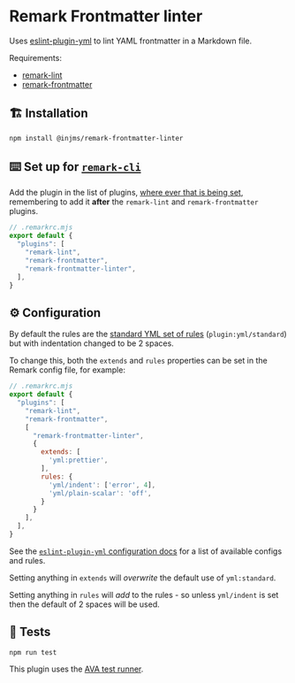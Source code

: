 # Remark Frontmatter linter

Uses [eslint-plugin-yml] to lint YAML frontmatter in a Markdown file.

Requirements:

* [remark-lint]
* [remark-frontmatter]

## 🏗️ Installation

```bash
npm install @injms/remark-frontmatter-linter
```

<!-- ## 🛠️ Set up -->

<!-- ...TODO -->

## ⌨️ Set up for [`remark-cli`][remark-cli]

Add the plugin in the list of plugins, [where ever that is being set][example-config-files], remembering to add it **after** the `remark-lint` and `remark-frontmatter` plugins.

```javascript
// .remarkrc.mjs
export default {
  "plugins": [
    "remark-lint",
    "remark-frontmatter",
    "remark-frontmatter-linter",
  ],
}
```

## ⚙️ Configuration

By default the rules are the [standard YML set of rules][standard-yml-rules] (`plugin:yml/standard`) but with indentation changed to be 2 spaces.

To change this, both the `extends` and `rules` properties can be set in the Remark config file, for example:

```javascript
// .remarkrc.mjs
export default {
  "plugins": [
    "remark-lint",
    "remark-frontmatter",
    [
      "remark-frontmatter-linter",
      {
        extends: [
          'yml:prettier',
        ],
        rules: {
          'yml/indent': ['error', 4],
          'yml/plain-scalar': 'off',
        }
      }
    ],
  ],
}
```

See the [`eslint-plugin-yml` configuration docs][eslint-plugin-yml-config-docs] for a list of available configs and rules.

Setting anything in `extends` will _overwrite_ the default use of `yml:standard`.

Setting anything in `rules` will _add_ to the rules - so unless `yml/indent` is set then the default of 2 spaces will be used.

## 🧪 Tests

```shell
npm run test
```

This plugin uses the [AVA test runner][ava].

[eslint-plugin-yml]: https://github.com/ota-meshi/eslint-plugin-yml
[remark-lint]: https://github.com/remarkjs/remark-lint
[remark-frontmatter]: https://github.com/remarkjs/remark-frontmatter
[remark-cli]: https://github.com/remarkjs/remark/tree/main/packages/remark-cli
[standard-yml-rules]: https://ota-meshi.github.io/eslint-plugin-yml/rules/
[example-config-files]: https://github.com/remarkjs/remark/tree/618a9ad1d44aa106bd2a8c61ebf8589cfe97fa16/packages/remark-cli#example-config-files-json-yaml-js
[ava]: https://github.com/avajs/ava
[eslint-plugin-yml-config-docs]: https://ota-meshi.github.io/eslint-plugin-yml/user-guide/#usage
